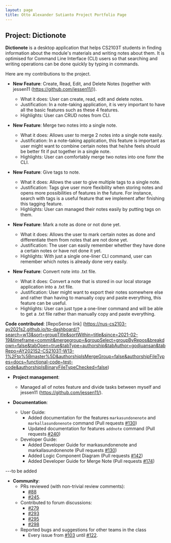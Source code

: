 ```yaml
---
layout: page
title: Otto Alexander Sutianto Project Portfolio Page
---
```


## Project: Dictionote


**Dictionote** is a desktop application that helps CS2103T students in finding information about the module's materials and writing notes about them. It is optimised for Command Line Interface (CLI) users so that searching and writing operations can be done quickly by typing in commands.

Here are my contributions to the project.

* **New Feature**: Create, Read, Edit, and Delete Notes (together with jessen11 (https://github.com/jessen11/)).
  * What it does: User can create, read, edit and delete notes.
  * Justification: In a note-taking application, it is very important to have all the basic features such as these 4 features.
  * Highlights: User can CRUD notes from CLI.

* **New Feature**: Merge two notes into a single note.
  * What it does: Allows user to merge 2 notes into a single note easily.
  * Justification: In a note-taking application, this feature is important as user might want to combine certain notes that he/she feels should be better fit if put together in a single note.
  * Highlights: User can comfortably merge two notes into one fomr the CLI.

* **New Feature**: Give tags to note.
  * What it does: Allows the user to give multiple tags to a single note.
  * Justification: Tags give user more flexibility when storing notes and opens more possibilities of features in the future. For instance, search with tags is a useful feature that we implement after finishing this tagging feature.
  * Highlights: User can managed their notes easily by putting tags on them.

* **New Feature**: Mark a note as done or not done yet.
  * What it does: Allows the user to mark certain notes as done and differentiate them from notes that are not done yet.
  * Justification: The user can easily remember whether they have done a certain notes or have not done it yet.
  * Highlights: With just a single one-liner CLI command, user can remember which notes is already done very easily.

* **New Feature**: Convert note into .txt file.
  * What it does: Convert a note that is stored in our local storage application into a .txt file.
  * Justification: User might want to export their notes somewhere else and rather than having to manually copy and paste everything, this feature can be useful.
  * Highlights: User can just type a one-liner command and will be able to get a .txt file rather than manually copy and paste everything.

**Code contributed**: [RepoSense link] (https://nus-cs2103-ay2021s2.github.io/tp-dashboard/?search=w13&sort=groupTitle&sortWithin=title&since=2021-02-19&timeframe=commit&mergegroup=&groupSelect=groupByRepos&breakdown=false&tabOpen=true&tabType=authorship&tabAuthor=godjuansan&tabRepo=AY2021S2-CS2103T-W13-1%2Ftp%5Bmaster%5D&authorshipIsMergeGroup=false&authorshipFileTypes=docs~functional-code~test-code&authorshipIsBinaryFileTypeChecked=false)

* **Project management**:
  * Managed all of notes feature and divide tasks between myself and jessen11 (https://github.com/jessen11/).

* **Documentation**:
  * User Guide:
    * Added documentation for the features `markasundonenote` and `markallasundonenote` command
      (Pull requests [\#130](https://github.com/AY2021S2-CS2103T-W13-1/tp/pull/130))
    * Updated documentation for features `addnote` command
      (Pull requests [\#240](https://github.com/AY2021S2-CS2103T-W13-1/tp/pull/240))
  * Developer Guide:
    * Added Developer Guide for markasundonenote and markallasundonenote 
      (Pull requests [\#130](https://github.com/AY2021S2-CS2103T-W13-1/tp/pull/130))
    * Added Logic Component Diagram
      (Pull requests [\#142](https://github.com/AY2021S2-CS2103T-W13-1/tp/pull/142))
    * Added Developer Guide for Merge Note
      (Pull requests [\#174](https://github.com/AY2021S2-CS2103T-W13-1/tp/pull/174))

---to be added
* **Community**:
  * PRs reviewed (with non-trivial review comments):
    * [\#88](https://github.com/AY2021S2-CS2103T-W13-1/tp/pull/88)
    * [\#245](https://github.com/AY2021S2-CS2103T-W13-1/tp/pull/245).
  * Contributed to forum discussions:
    * [\#279](https://github.com/nus-cs2103-AY2021S2/forum/issues/279)
    * [\#293](https://github.com/nus-cs2103-AY2021S2/forum/issues/293)
    * [\#295](https://github.com/nus-cs2103-AY2021S2/forum/issues/295)
    * [\#298](https://github.com/nus-cs2103-AY2021S2/forum/issues/298)
  * Reported bugs and suggestions for other teams in the class 
    * Every issue from [\#103](https://github.com/AY2021S2-CS2103-W17-2/tp/issues/) until [\#122](https://github.com/AY2021S2-CS2103-W17-2/tp/issues/).

